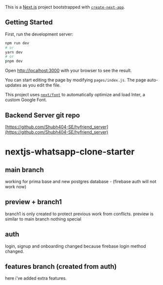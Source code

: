 This is a [Next.js](https://nextjs.org/) project bootstrapped with [`create-next-app`](https://github.com/vercel/next.js/tree/canary/packages/create-next-app).

## Getting Started

First, run the development server:

```bash
npm run dev
# or
yarn dev
# or
pnpm dev
```

Open [http://localhost:3000](http://localhost:3000) with your browser to see the result.

You can start editing the page by modifying `pages/index.js`. The page auto-updates as you edit the file.

This project uses [`next/font`](https://nextjs.org/docs/basic-features/font-optimization) to automatically optimize and load Inter, a custom Google Font.

## Backend Server git repo
[https://github.com/Shubh404-SE/hyfriend_server](https://github.com/Shubh404-SE/hyfriend_server)

# nextjs-whatsapp-clone-starter
## main branch
working for prima base and new postgres database - (firebase auth will not work now)
## preview + branch1
branch1 is only created to protect previous  work from conflicts.
preview is similar to main branch nothing special
## auth
login, signup and onboarding changed because firebase login method changed. 
## features branch (created from auth)
here i've added extra features. 
